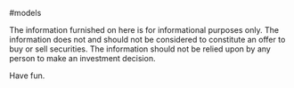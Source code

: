 #models

The information furnished on here is for informational purposes only. The information does not and should not be considered to constitute an offer to buy or sell securities. The information should not be relied upon by any person to make an investment decision.

Have fun.
